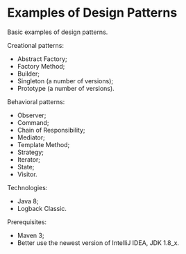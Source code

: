 # Examples of Design Patterns

Basic examples of design patterns.

Creational patterns:
- Abstract Factory;
- Factory Method;
- Builder;
- Singleton (a number of versions);
- Prototype (a number of versions).

Behavioral patterns:
- Observer;
- Command;
- Chain of Responsibility;
- Mediator;
- Template Method;
- Strategy;
- Iterator;
- State;
- Visitor.

Technologies:
- Java 8;
- Logback Classic.

Prerequisites:
- Maven 3;
- Better use the newest version of IntelliJ IDEA, JDK 1.8_x.
